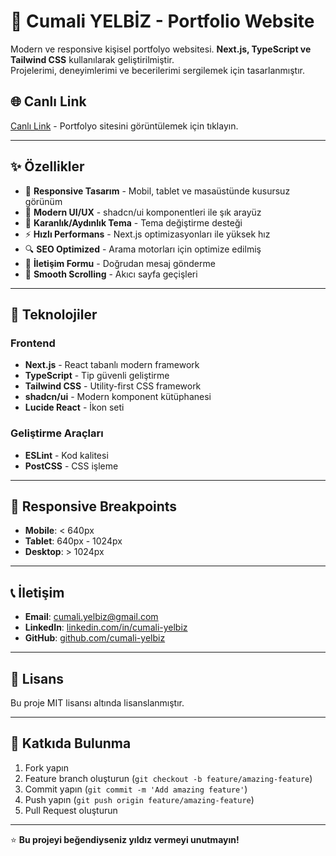 
# 💼 Cumali YELBİZ - Portfolio Website

Modern ve responsive kişisel portfolyo websitesi. **Next.js, TypeScript ve Tailwind CSS** kullanılarak geliştirilmiştir.  
Projelerimi, deneyimlerimi ve becerilerimi sergilemek için tasarlanmıştır.

## 🌐 Canlı Link

[Canlı Link](https://cumali.yelbiz.com.tr) - Portfolyo sitesini görüntülemek için tıklayın.

---

## ✨ Özellikler

- 📱 **Responsive Tasarım** - Mobil, tablet ve masaüstünde kusursuz görünüm  
- 🎨 **Modern UI/UX** - shadcn/ui komponentleri ile şık arayüz  
- 🌙 **Karanlık/Aydınlık Tema** - Tema değiştirme desteği  
- ⚡ **Hızlı Performans** - Next.js optimizasyonları ile yüksek hız  
- 🔍 **SEO Optimized** - Arama motorları için optimize edilmiş  
- 📧 **İletişim Formu** - Doğrudan mesaj gönderme  
- 🎯 **Smooth Scrolling** - Akıcı sayfa geçişleri  

---

## 🔧 Teknolojiler

### Frontend
- **Next.js** - React tabanlı modern framework  
- **TypeScript** - Tip güvenli geliştirme  
- **Tailwind CSS** - Utility-first CSS framework  
- **shadcn/ui** - Modern komponent kütüphanesi  
- **Lucide React** - İkon seti  

### Geliştirme Araçları
- **ESLint** - Kod kalitesi  
- **PostCSS** - CSS işleme

---

## 📱 Responsive Breakpoints

- **Mobile**: < 640px  
- **Tablet**: 640px - 1024px  
- **Desktop**: > 1024px

---

## 📞 İletişim

- **Email**: cumali.yelbiz@gmail.com  
- **LinkedIn**: [linkedin.com/in/cumali-yelbiz](https://linkedin.com/in/cumali-yelbiz)  
- **GitHub**: [github.com/cumali-yelbiz](https://github.com/cumali-yelbiz)  

---

## 📄 Lisans

Bu proje MIT lisansı altında lisanslanmıştır.

---

## 🤝 Katkıda Bulunma

1. Fork yapın  
2. Feature branch oluşturun (`git checkout -b feature/amazing-feature`)  
3. Commit yapın (`git commit -m 'Add amazing feature'`)  
4. Push yapın (`git push origin feature/amazing-feature`)  
5. Pull Request oluşturun  

---

⭐ **Bu projeyi beğendiyseniz yıldız vermeyi unutmayın!**
